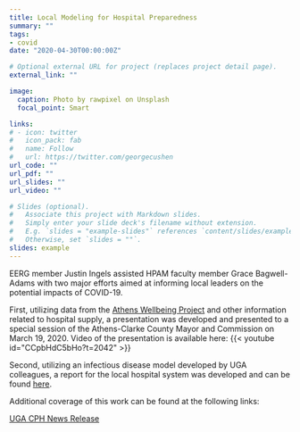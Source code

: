 ```yaml
---
title: Local Modeling for Hospital Preparedness
summary: ""
tags:
- covid
date: "2020-04-30T00:00:00Z"

# Optional external URL for project (replaces project detail page).
external_link: ""

image:
  caption: Photo by rawpixel on Unsplash
  focal_point: Smart

links:
# - icon: twitter
#   icon_pack: fab
#   name: Follow
#   url: https://twitter.com/georgecushen
url_code: ""
url_pdf: ""
url_slides: ""
url_video: ""

# Slides (optional).
#   Associate this project with Markdown slides.
#   Simply enter your slide deck's filename without extension.
#   E.g. `slides = "example-slides"` references `content/slides/example-slides.md`.
#   Otherwise, set `slides = ""`.
slides: example
---
```


EERG member Justin Ingels assisted HPAM faculty member Grace Bagwell-Adams with two major efforts aimed at informing local leaders on the potential impacts of COVID-19. 

First, utilizing data from the <a href="http://www.athenswellbeingproject.org/" target="_blank">Athens Wellbeing Project</a> and other information related to hospital supply, a presentation was developed and presented to a special session of the Athens-Clarke County Mayor and Commission on March 19, 2020. Video of the presentation is available here:
{{< youtube id="CCpbHdC5bHo?t=2042" >}}


Second, utilizing an infectious disease model developed by UGA colleagues, a report for the local hospital system was developed and can be found <a  href="http://publichealth.uga.edu/wp-content/uploads/2020/04/COVID-19_-ACC-Health-Service-Area-Modeling-Report_FINAL.pdf" target="_blank">here</a>.

Additional coverage of this work can be found at the following links:

<a href="https://publichealth.uga.edu/athens-covid-19-hospitalizations-new-report/" target="_blank">UGA CPH News Release</a>



